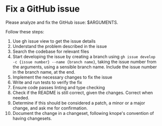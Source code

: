 # Fix a GitHub issue

Please analyze and fix the GitHub issue: $ARGUMENTS.

Follow these steps:

1. Use gh issue view to get the issue details
2. Understand the problem described in the issue
3. Search the codebase for relevant files
4. Start developing the issue by creating a branch using `gh issue develop -c
{issue number} --name {branch name}`, taking the issue number from the
   arguments, using a sensible branch name. Include the issue number in the
   branch name, at the end.
1. Implement the necessary changes to fix the issue
2. Write and run tests to verify the fix
3. Ensure code passes linting and type checking
4. Check if the README is still correct, given the changes. Correct when needed.
5. Determine if this should be considered a patch, a minor or a major change,
   and ask me for confirmation.
6.  Document the change in a changeset, following knope's convention of having
   changesets.
